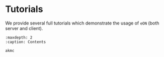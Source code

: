 # Tutorials

We provide several full tutorials which demonstrate the usage of `eON` (both
server and client).

```{toctree}
:maxdepth: 2
:caption: Contents

akmc
```
